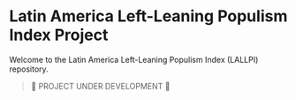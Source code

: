 # Latin America Left-Leaning Populism Index Project

Welcome to the Latin America Left-Leaning Populism Index (LALLPI) repository.

> :small_red_triangle: PROJECT UNDER DEVELOPMENT :small_red_triangle:

